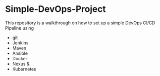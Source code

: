 # Simple-DevOps-Project

This repository is a walkthrough on how to set up a simple DevOps CI/CD Pipeline using
- git
- Jenkins
- Maven
- Ansible
- Docker 
- Nexus &
- Kubernetes

